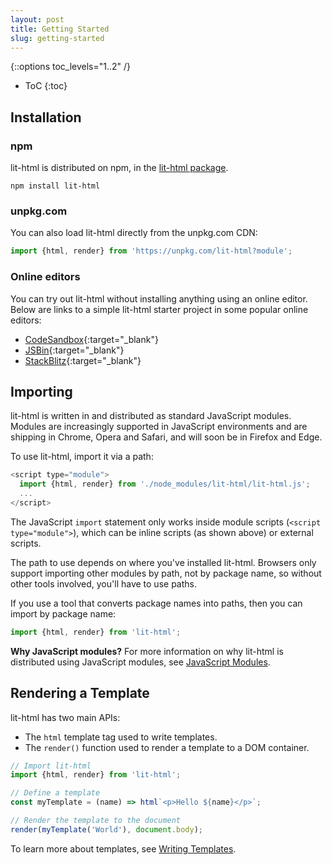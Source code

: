 ```yaml
---
layout: post
title: Getting Started
slug: getting-started
---
```


{::options toc_levels="1..2" /}
* ToC
{:toc}

## Installation

### npm

lit-html is distributed on npm, in the [lit-html package].

```
npm install lit-html
```

### unpkg.com

You can also load lit-html directly from the unpkg.com CDN:

```js
import {html, render} from 'https://unpkg.com/lit-html?module';
```

### Online editors

You can try out lit-html without installing anything using an online editor. Below are links to a simple lit-html starter project in some popular online editors:

*   [CodeSandbox](https://codesandbox.io/s/wq2wm73o28){:target="_blank"}
*   [JSBin](https://jsbin.com/nahocaq/1/edit?html,output){:target="_blank"}
*   [StackBlitz](https://stackblitz.com/edit/js-pku9ae?file=index.js){:target="_blank"}

## Importing

lit-html is written in and distributed as standard JavaScript modules.
Modules are increasingly supported in JavaScript environments and are shipping in Chrome, Opera and Safari, and will soon be in Firefox and Edge.

To use lit-html, import it via a path:

```js
<script type="module">
  import {html, render} from './node_modules/lit-html/lit-html.js';
  ...
</script>
```

The JavaScript `import` statement only works inside module scripts (`<script type="module">`), which can be inline scripts (as shown above) or external scripts.

The path to use depends on where you've installed lit-html. Browsers only support importing other modules by path, not by package name, so without other tools involved, you'll have to use paths.

If you use a tool that converts package names into paths, then you can import by package name:

```js
import {html, render} from 'lit-html';
```

**Why JavaScript modules?** For more information on why lit-html is distributed using JavaScript modules, see [JavaScript Modules](concepts#javascript-modules).

## Rendering a Template

lit-html has two main APIs:

*   The `html` template tag used to write templates.
*   The `render()` function used to render a template to a DOM container.

```ts
// Import lit-html
import {html, render} from 'lit-html';

// Define a template
const myTemplate = (name) => html`<p>Hello ${name}</p>`;

// Render the template to the document
render(myTemplate('World'), document.body);
```

To learn more about templates, see [Writing Templates](./writing-templates).

[lit-html package]: https://www.npmjs.com/package/lit-html
